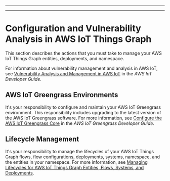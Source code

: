 --------

--------

# Configuration and Vulnerability Analysis in AWS IoT Things Graph<a name="vulnerability-analysis-and-management"></a>

This section describes the actions that you must take to manage your AWS IoT Things Graph entities, deployments, and namespace\.

For information about vulnerability management and analysis in AWS IoT, see [Vulnerability Analysis and Management in AWS IoT](https://docs.aws.amazon.com/iot/latest/developerguide/vulnerability-analysis-and-management.html) in the *AWS IoT Developer Guide*\.

## AWS IoT Greengrass Environments<a name="vulnerability-analysis-and-management-gg"></a>

 It's your responsibility to configure and maintain your AWS IoT Greengrass environment\. This responsibility includes upgrading to the latest version of the AWS IoT Greengrass software\. For more information, see [Configure the AWS IoT Greengrass Core](https://docs.aws.amazon.com/greengrass/latest/developerguide/gg-core.html) in the *AWS IoT Greengrass Developer Guide*\.

## Lifecycle Management<a name="vulnerability-analysis-and-management-lifecycle"></a>

 It's your responsibility to manage the lifecycles of your AWS IoT Things Graph flows, flow configurations, deployments, systems, namespace, and the entities in your namespace\. For more information, see [Managing Lifecycles for AWS IoT Things Graph Entities, Flows, Systems, and Deployments](iot-tg-lifecycle.md)\.